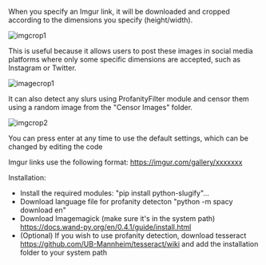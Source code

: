 When you specify an Imgur link, it will be downloaded and cropped according to the dimensions you specify (height/width).

![imgcrop1](https://user-images.githubusercontent.com/92279236/137273810-5c9a823e-4dea-4394-bc76-3f394b65a041.png)

This is useful because it allows users to post these images in social media platforms where only some specific dimensions are accepted, such as Instagram or Twitter.

![imagecrop1](https://user-images.githubusercontent.com/92279236/137273616-62f2637d-574f-4a04-aad0-972f384e4d8b.png)

It can also detect any slurs using ProfanityFilter module and censor them using a random image from the "Censor Images" folder.

![imgcrop2](https://user-images.githubusercontent.com/92279236/137273917-c7eda3d5-2f10-4154-a91e-1f3f2db1a8b8.png)

You can press enter at any time to use the default settings, which can be changed by editing the code

Imgur links use the following format: https://imgur.com/gallery/xxxxxxx



Installation:
- Install the required modules: "pip install python-slugify"... 
- Download language file for profanity detecton "python -m spacy download en"
- Download Imagemagick (make sure it's in the system path) https://docs.wand-py.org/en/0.4.1/guide/install.html
- (Optional) If you wish to use profanity detection, download tesseract https://github.com/UB-Mannheim/tesseract/wiki and add the installation folder to your system path
